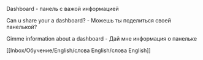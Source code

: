 Dashboard - панель с важой информацией

Can u share your a dashboard? - Можешь ты поделиться своей панелькой?

Gimme information about a dashboard - Дай мне информация о панельке

[[Inbox/Обучение/English/слова English/слова English]]
